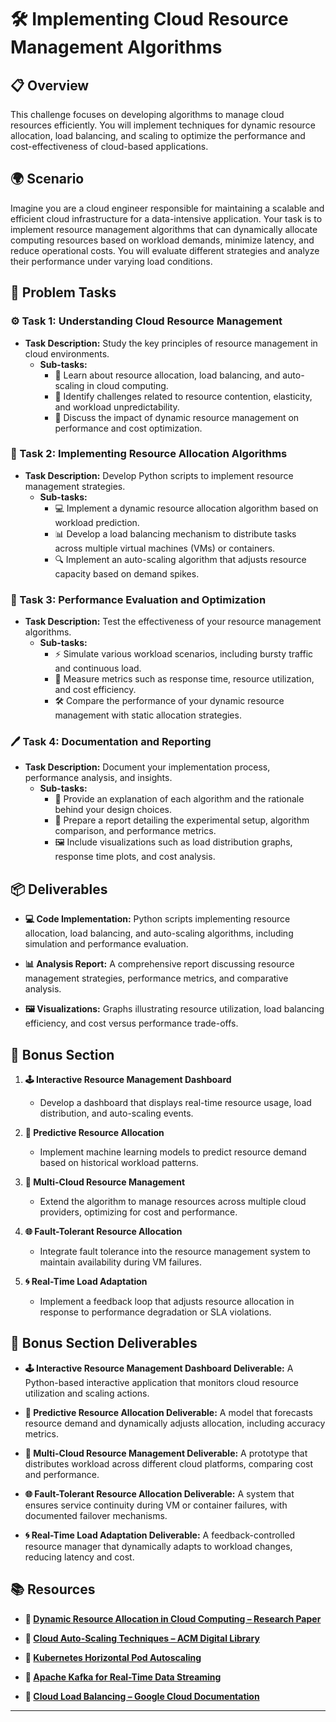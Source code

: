 # 🛠️ Implementing Cloud Resource Management Algorithms

## 📋 Overview
This challenge focuses on developing algorithms to manage cloud resources efficiently. You will implement techniques for dynamic resource allocation, load balancing, and scaling to optimize the performance and cost-effectiveness of cloud-based applications.

## 🌍 Scenario
Imagine you are a cloud engineer responsible for maintaining a scalable and efficient cloud infrastructure for a data-intensive application. Your task is to implement resource management algorithms that can dynamically allocate computing resources based on workload demands, minimize latency, and reduce operational costs. You will evaluate different strategies and analyze their performance under varying load conditions.

## 📝 Problem Tasks

### ⚙️ Task 1: Understanding Cloud Resource Management
- **Task Description:** Study the key principles of resource management in cloud environments.
  - **Sub-tasks:**
    - 📐 Learn about resource allocation, load balancing, and auto-scaling in cloud computing.
    - 🧮 Identify challenges related to resource contention, elasticity, and workload unpredictability.
    - 🔧 Discuss the impact of dynamic resource management on performance and cost optimization.

### 🔬 Task 2: Implementing Resource Allocation Algorithms
- **Task Description:** Develop Python scripts to implement resource management strategies.
  - **Sub-tasks:**
    - 💻 Implement a dynamic resource allocation algorithm based on workload prediction.
    - 📊 Develop a load balancing mechanism to distribute tasks across multiple virtual machines (VMs) or containers.
    - 🔍 Implement an auto-scaling algorithm that adjusts resource capacity based on demand spikes.

### 🔧 Task 3: Performance Evaluation and Optimization
- **Task Description:** Test the effectiveness of your resource management algorithms.
  - **Sub-tasks:**
    - ⚡ Simulate various workload scenarios, including bursty traffic and continuous load.
    - 🔄 Measure metrics such as response time, resource utilization, and cost efficiency.
    - 🛠️ Compare the performance of your dynamic resource management with static allocation strategies.

### 🖊️ Task 4: Documentation and Reporting
- **Task Description:** Document your implementation process, performance analysis, and insights.
  - **Sub-tasks:**
    - 📄 Provide an explanation of each algorithm and the rationale behind your design choices.
    - 📝 Prepare a report detailing the experimental setup, algorithm comparison, and performance metrics.
    - 🖼️ Include visualizations such as load distribution graphs, response time plots, and cost analysis.

## 📦 Deliverables
- **💻 Code Implementation:**
  Python scripts implementing resource allocation, load balancing, and auto-scaling algorithms, including simulation and performance evaluation.

- **📊 Analysis Report:**
  A comprehensive report discussing resource management strategies, performance metrics, and comparative analysis.

- **🖼️ Visualizations:**
  Graphs illustrating resource utilization, load balancing efficiency, and cost versus performance trade-offs.

## 🎁 Bonus Section
1. **🕹️ Interactive Resource Management Dashboard**
   - Develop a dashboard that displays real-time resource usage, load distribution, and auto-scaling events.

2. **🧮 Predictive Resource Allocation**
   - Implement machine learning models to predict resource demand based on historical workload patterns.

3. **🔄 Multi-Cloud Resource Management**
   - Extend the algorithm to manage resources across multiple cloud providers, optimizing for cost and performance.

4. **🌐 Fault-Tolerant Resource Allocation**
   - Integrate fault tolerance into the resource management system to maintain availability during VM failures.

5. **🌀 Real-Time Load Adaptation**
   - Implement a feedback loop that adjusts resource allocation in response to performance degradation or SLA violations.

## 🏅 Bonus Section Deliverables
- **🕹️ Interactive Resource Management Dashboard Deliverable:**
  A Python-based interactive application that monitors cloud resource utilization and scaling actions.

- **🧮 Predictive Resource Allocation Deliverable:**
  A model that forecasts resource demand and dynamically adjusts allocation, including accuracy metrics.

- **🔄 Multi-Cloud Resource Management Deliverable:**
  A prototype that distributes workload across different cloud platforms, comparing cost and performance.

- **🌐 Fault-Tolerant Resource Allocation Deliverable:**
  A system that ensures service continuity during VM or container failures, with documented failover mechanisms.

- **🌀 Real-Time Load Adaptation Deliverable:**
  A feedback-controlled resource manager that dynamically adapts to workload changes, reducing latency and cost.

## 📚 Resources

- **🔗 [Dynamic Resource Allocation in Cloud Computing – Research Paper](https://www.sciencedirect.com/science/article/pii/S0167739X1300136X)**

- **🔗 [Cloud Auto-Scaling Techniques – ACM Digital Library](https://dl.acm.org/doi/10.1145/3365651)**

- **🔗 [Kubernetes Horizontal Pod Autoscaling](https://kubernetes.io/docs/tasks/run-application/horizontal-pod-autoscale/)**

- **🔗 [Apache Kafka for Real-Time Data Streaming](https://kafka.apache.org/)**

- **🔗 [Cloud Load Balancing – Google Cloud Documentation](https://cloud.google.com/load-balancing)**

---
